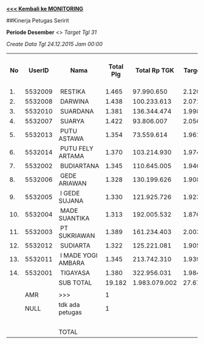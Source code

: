 **[<<< Kembali ke MONITORING](https://github.com/suriawan/Area-Bali-Utara/blob/master/TUSBUNG.md)**

##Kinerja Petugas Seririt

**Periode Desember** <> _Target Tgl 31_


_Create Data Tgl 24.12.2015 Jam 00:00_


<table><tbody><tr><th>No</th><th>UserID</th><th>Nama</th><th>Total Plg</th><th>Total Rp TGK</th><th>Target TGK</th><th>Realisasi Saldo TGK (Blm Lunas)</th><th>% Pencapaian Thd Target TGK</th><th>BOBOT SLA</th><th>PK 1 Bln - Blm Lunas</th><th>PK 2 Bln - Blm Lunas</th><th>PK 3 Bln - Blm Lunas</th><th>PK 4 Bln - Blm Lunas</th></tr><tr><td>1.</td><td>5532009</td><td>&nbsp;RESTIKA</td><td>1.465</td><td>97.990.650</td><td>2.120.734</td><td>4.474.935</td><td>-11%</td><td>0,00%</td><td>66</td><td>0</td><td>0</td><td>0</td></tr><tr><td>2.</td><td>5532008</td><td>&nbsp;DARWINA</td><td>1.438</td><td>100.233.613</td><td>2.071.309</td><td>1.321.972</td><td>136%</td><td>13,50%</td><td>12</td><td>0</td><td>0</td><td>0</td></tr><tr><td>3.</td><td>5532010</td><td>&nbsp;SUARDANA</td><td>1.381</td><td>136.344.474</td><td>1.998.926</td><td>7.003.419</td><td>-150%</td><td>0,00%</td><td>109</td><td>0</td><td>0</td><td>0</td></tr><tr><td>4.</td><td>5532007</td><td>&nbsp;SUARYA</td><td>1.422</td><td>93.806.007</td><td>2.056.365</td><td>3.170.284</td><td>46%</td><td>2,50%</td><td>49</td><td>4</td><td>0</td><td>0</td></tr><tr><td>5.</td><td>5532013</td><td>&nbsp;PUTU ASTAWA</td><td>1.354</td><td>73.559.614</td><td>1.961.746</td><td>5.841.574</td><td>-98%</td><td>0,00%</td><td>100</td><td>2</td><td>0</td><td>0</td></tr><tr><td>6.</td><td>5532014</td><td>&nbsp;PUTU FELY ARTAMA</td><td>1.370</td><td>103.214.930</td><td>1.974.390</td><td>10.506.367</td><td>-332%</td><td>0,00%</td><td>190</td><td>3</td><td>0</td><td>0</td></tr><tr><td>7.</td><td>5532002</td><td>&nbsp;BUDIARTANA</td><td>1.345</td><td>110.645.005</td><td>1.946.580</td><td>10.230.818</td><td>-326%</td><td>0,00%</td><td>105</td><td>1</td><td>0</td><td>0</td></tr><tr><td>8.</td><td>5532006</td><td>&nbsp;GEDE ARIAWAN</td><td>1.328</td><td>130.199.626</td><td>1.908.837</td><td>13.964.766</td><td>-532%</td><td>0,00%</td><td>156</td><td>2</td><td>1</td><td>0</td></tr><tr><td>9.</td><td>5532005</td><td>&nbsp;I GEDE SUJANA</td><td>1.330</td><td>121.925.726</td><td>1.923.728</td><td>17.994.738</td><td>-735%</td><td>0,00%</td><td>181</td><td>10</td><td>0</td><td>0</td></tr><tr><td>10.</td><td>5532004</td><td>&nbsp;MADE SUANTIKA</td><td>1.313</td><td>192.005.532</td><td>1.876.643</td><td>11.644.079</td><td>-420%</td><td>0,00%</td><td>151</td><td>2</td><td>0</td><td>0</td></tr><tr><td>11.</td><td>5532003</td><td>&nbsp;PT SUKRIAWAN</td><td>1.389</td><td>161.234.403</td><td>2.003.630</td><td>23.199.249</td><td>-958%</td><td>0,00%</td><td>234</td><td>1</td><td>0</td><td>0</td></tr><tr><td>12.</td><td>5532012</td><td>&nbsp;SUDIARTA</td><td>1.322</td><td>125.221.081</td><td>1.905.785</td><td>16.565.713</td><td>-669%</td><td>0,00%</td><td>179</td><td>1</td><td>0</td><td>0</td></tr><tr><td>13.</td><td>5532011</td><td>&nbsp;I MADE YOGI AMBARA</td><td>1.345</td><td>213.742.310</td><td>1.939.875</td><td>20.970.584</td><td>-881%</td><td>0,00%</td><td>144</td><td>1</td><td>0</td><td>0</td></tr><tr><td>14.</td><td>5532001</td><td>&nbsp;TIGAYASA</td><td>1.380</td><td>322.956.031</td><td>1.984.111</td><td>25.832.488</td><td>-1102%</td><td>0,00%</td><td>135</td><td>2</td><td>0</td><td>0</td></tr><tr><td> </td><td> </td><td>SUB TOTAL</td><td>19.182</td><td>1.983.079.002</td><td>27.672.659</td><td>172.720.986</td><td>-424%</td><td>0,00%</td><td>1811</td><td>29</td><td>1</td><td>0</td></tr><tr><td> </td><td> </td><td> </td><td> </td><td> </td><td> </td><td> </td><td> </td><td> </td><td> </td><td> </td><td> </td><td> </td></tr><tr><td> </td><td>AMR</td><td>&gt;&gt;&gt;</td><td>1</td><td> </td><td> </td><td> 6.684.639 </td><td> </td><td> </td><td>1</td><td>0</td><td>0</td><td>0</td></tr><tr><td> </td><td>NULL</td><td>tdk ada petugas</td><td>1</td><td> </td><td> </td><td>34.335</td><td> </td><td> </td><td>0</td><td>0</td><td>1</td><td>0</td></tr><tr><td> </td><td> </td><td> </td><td> </td><td> </td><td> </td><td> 6.718.974 </td><td> </td><td> </td><td> 1 </td><td> - </td><td> 1 </td><td> - </td></tr><tr><td> </td><td> </td><td>TOTAL</td><td> </td><td> </td><td> </td><td> 179.439.960 </td><td> </td><td> </td><td> 1.812 </td><td> 29 </td><td> 2 </td><td> - </td></tr></tbody></table>
